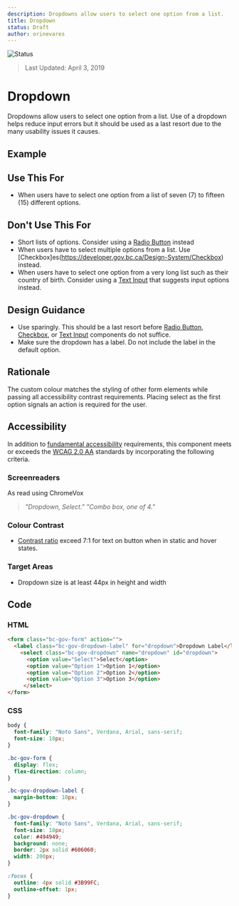 ```yaml
---
description: Dropdowns allow users to select one option from a list.
title: Dropdown
status: Draft
author: orinevares
---
```


![Status](https://img.shields.io/badge/Recommended-Draft-orange.svg)
> Last Updated: April 3, 2019

# Dropdown
Dropdowns allow users to select one option from a list. Use of a dropdown helps reduce input errors but it should be used as a last resort due to the many usability issues it causes.

## Example
<component-preview path="components/dropdown/sample.html" height="100px" width="800px"> </component-preview>

## Use This For
* When users have to select one option from a list of seven (7) to fifteen (15) different options.

## Don't Use This For
*	Short lists of options. Consider using a [Radio Button](https://developer.gov.bc.ca/Design-System/Radio-Button) instead 
* When users have to select multiple options from a list. Use [Checkbox]es(https://developer.gov.bc.ca/Design-System/Checkbox) instead.
* When users have to select one option from a very long list such as their country of birth. Consider using a [Text Input](https://developer.gov.bc.ca/Design-System/Text-Input) that suggests input options instead.

## Design Guidance
*	Use sparingly. This should be a last resort before [Radio Button](https://developer.gov.bc.ca/Design-System/Radio-Button), [Checkbox](https://developer.gov.bc.ca/Design-System/Checkbox), or [Text Input](https://developer.gov.bc.ca/Design-System/Text-Input) components do not suffice.
* Make sure the dropdown has a label. Do not include the label in the default option.

## Rationale
The custom colour matches the styling of other form elements while passing all accessibility contrast requirements. Placing select as the first option signals an action is required for the user.

## Accessibility
In addition to [fundamental accessibility]() requirements, this component meets or exceeds the [WCAG 2.0 AA](https://www.w3.org/TR/WCAG20/) standards by incorporating the following criteria.

### Screenreaders
As read using ChromeVox

> *"Dropdown, Select."*
> *"Combo box, one of 4."*

### Colour Contrast
* [Contrast ratio](https://webaim.org/resources/contrastchecker/) exceed 7:1 for text on button when in static and hover states.

### Target Areas
* Dropdown size is at least 44px in height and width

## Code
### HTML
```html
<form class="bc-gov-form" action="">
  <label class="bc-gov-dropdown-label" for="dropdown">Dropdown Label</label>
    <select class="bc-gov-dropdown" name="dropdown" id="dropdown">
      <option value="Select">Select</option>
      <option value="Option 1">Option 1</option>
      <option value="Option 2">Option 2</option>
      <option value="Option 3">Option 3</option>
     </select>
</form>
```

### CSS
```css
body {
  font-family: "Noto Sans", Verdana, Arial, sans-serif;
  font-size: 18px;
}

.bc-gov-form {
  display: flex;
  flex-direction: column;
}

.bc-gov-dropdown-label {
  margin-bottom: 10px;
}

.bc-gov-dropdown {
  font-family: "Noto Sans", Verdana, Arial, sans-serif;
  font-size: 18px;
  color: #494949;
  background: none;
  border: 2px solid #606060;
  width: 200px;
}

:focus {
  outline: 4px solid #3B99FC;
  outline-offset: 1px;
}
```
